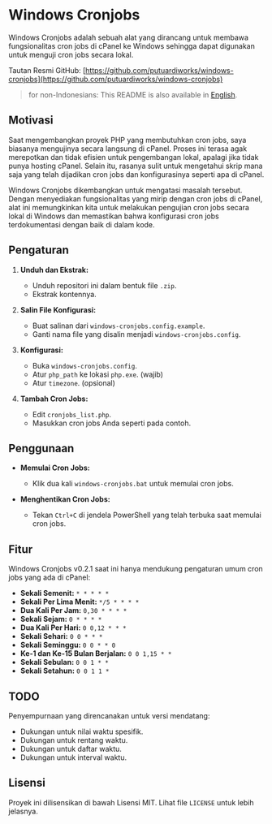 # Windows Cronjobs

Windows Cronjobs adalah sebuah alat yang dirancang untuk membawa fungsionalitas cron jobs di cPanel ke Windows sehingga dapat digunakan untuk menguji cron jobs secara lokal.

Tautan Resmi GitHub: [https://github.com/putuardiworks/windows-cronjobs](https://github.com/putuardiworks/windows-cronjobs)

> for non-Indonesians: This README is also available in [English](https://github.com/putuardiworks/windows-cronjobs/blob/main/README.md).

## Motivasi

Saat mengembangkan proyek PHP yang membutuhkan cron jobs, saya biasanya mengujinya secara langsung di cPanel. Proses ini terasa agak merepotkan dan tidak efisien untuk pengembangan lokal, apalagi jika tidak punya hosting cPanel. Selain itu, rasanya sulit untuk mengetahui skrip mana saja yang telah dijadikan cron jobs dan konfigurasinya seperti apa di cPanel.

Windows Cronjobs dikembangkan untuk mengatasi masalah tersebut. Dengan menyediakan fungsionalitas yang mirip dengan cron jobs di cPanel, alat ini memungkinkan kita untuk melakukan pengujian cron jobs secara lokal di Windows dan memastikan bahwa konfigurasi cron jobs terdokumentasi dengan baik di dalam kode.

## Pengaturan

1. **Unduh dan Ekstrak:**
   - Unduh repositori ini dalam bentuk file `.zip`.
   - Ekstrak kontennya.

2. **Salin File Konfigurasi:**
   - Buat salinan dari `windows-cronjobs.config.example`.
   - Ganti nama file yang disalin menjadi `windows-cronjobs.config`.

3. **Konfigurasi:**
   - Buka `windows-cronjobs.config`.
   - Atur `php_path` ke lokasi `php.exe`. (wajib)
   - Atur `timezone`. (opsional)

4. **Tambah Cron Jobs:**
   - Edit `cronjobs_list.php`.
   - Masukkan cron jobs Anda seperti pada contoh.

## Penggunaan

- **Memulai Cron Jobs:**
  - Klik dua kali `windows-cronjobs.bat` untuk memulai cron jobs.

- **Menghentikan Cron Jobs:**
  - Tekan `Ctrl+C` di jendela PowerShell yang telah terbuka saat memulai cron jobs.

## Fitur

Windows Cronjobs v0.2.1 saat ini hanya mendukung pengaturan umum cron jobs yang ada di cPanel:

- **Sekali Semenit:** `* * * * *`
- **Sekali Per Lima Menit:** `*/5 * * * *`
- **Dua Kali Per Jam:** `0,30 * * * *`
- **Sekali Sejam:** `0 * * * *`
- **Dua Kali Per Hari:** `0 0,12 * * *`
- **Sekali Sehari:** `0 0 * * *`
- **Sekali Seminggu:** `0 0 * * 0`
- **Ke-1 dan Ke-15 Bulan Berjalan:** `0 0 1,15 * *`
- **Sekali Sebulan:** `0 0 1 * *`
- **Sekali Setahun:** `0 0 1 1 *`

## TODO

Penyempurnaan yang direncanakan untuk versi mendatang:

- Dukungan untuk nilai waktu spesifik.
- Dukungan untuk rentang waktu.
- Dukungan untuk daftar waktu.
- Dukungan untuk interval waktu.

## Lisensi

Proyek ini dilisensikan di bawah Lisensi MIT. Lihat file `LICENSE` untuk lebih jelasnya.